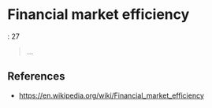 # Financial market efficiency

: 27

> …
> 

## References

- https://en.wikipedia.org/wiki/Financial_market_efficiency